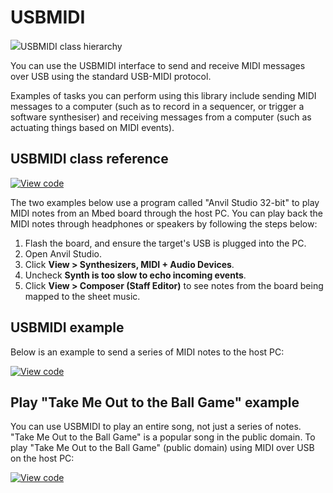 # USBMIDI

<span class="images">![](https://os.mbed.com/docs/mbed-os/v6.9/mbed-os-api-doxy/class_u_s_b_m_i_d_i.png)<span>USBMIDI class hierarchy</span></span>

You can use the USBMIDI interface to send and receive MIDI messages over USB using the standard USB-MIDI protocol.

Examples of tasks you can perform using this library include sending MIDI messages to a computer (such as to record in a sequencer, or trigger a software synthesiser) and receiving messages from a computer (such as actuating things based on MIDI events).

## USBMIDI class reference

[![View code](https://www.mbed.com/embed/?type=library)](https://os.mbed.com/docs/mbed-os/v6.9/mbed-os-api-doxy/class_u_s_b_m_i_d_i.html)

The two examples below use a program called "Anvil Studio 32-bit" to play MIDI notes from an Mbed board through the host PC. You can play back the MIDI notes through headphones or speakers by following the steps below:

1. Flash the board, and ensure the target's USB is plugged into the PC.
2. Open Anvil Studio.
3. Click **View > Synthesizers, MIDI + Audio Devices**.
4. Uncheck **Synth is too slow to echo incoming events**.
5. Click **View > Composer (Staff Editor)** to see notes from the board being mapped to the sheet music.

## USBMIDI example  

Below is an example to send a series of MIDI notes to the host PC:    

[![View code](https://www.mbed.com/embed/?url=https://github.com/ARMmbed/mbed-os-snippet-USBMIDI/tree/v6.9)](https://github.com/ARMmbed/mbed-os-snippet-USBMIDI/blob/v6.9/main.cpp)

## Play "Take Me Out to the Ball Game" example

You can use USBMIDI to play an entire song, not just a series of notes. "Take Me Out to the Ball Game" is a popular song in the public domain. To play "Take Me Out to the Ball Game" (public domain) using MIDI over USB on the host PC:

[![View code](https://www.mbed.com/embed/?url=https://github.com/ARMmbed/mbed-os-snippet-USBMIDI_Take_Me_Out/tree/v6.9)](https://github.com/ARMmbed/mbed-os-snippet-USBMIDI_Take_Me_Out/blob/v6.9/main.cpp)
